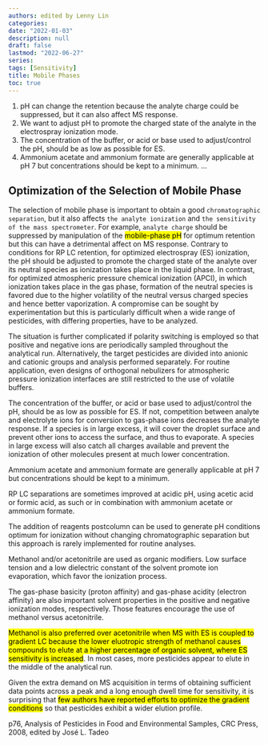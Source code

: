 ```yaml
---
authors: edited by Lenny Lin
categories:
date: "2022-01-03"
description: null
draft: false
lastmod: "2022-06-27"
series:
tags: [Sensitivity]
title: Mobile Phases
toc: true
---
```


1) pH can change the retention because the analyte charge could be suppressed, but it can also affect MS response.   
2) We want to adjust pH to promote the charged state of the analyte in the electrospray ionization mode.  
3) The concentration of the buffer, or acid or base used to adjust/control the pH, should be as low as possible for ES.    
4) Ammonium acetate and ammonium formate are generally applicable at pH 7 but concentrations should be kept to a minimum.
...

<!--more-->

## Optimization of the Selection of Mobile Phase 
The selection of mobile phase is important to obtain a good `chromatographic separation`, but it also affects `the analyte ionization` and `the sensitivity of the mass spectrometer`. For example, `analyte charge` should be suppressed by manipulation of the <mark class = "lemon">mobile-phase pH</mark> for optimum retention but this can have a detrimental affect on MS response.  Contrary to conditions for RP LC retention, for optimized electrospray (ES) ionization, the pH should be adjusted to promote the charged state of the analyte over its neutral species as ionization takes place in the liquid phase. In contrast, for optimized atmospheric pressure chemical ionization (APCI), in which ionization takes place in the gas phase, formation of the neutral species is favored due to the higher volatility of the neutral versus charged species and hence better vaporization. A compromise can be sought by experimentation but this is particularly difficult when a wide range of pesticides, with differing properties, have to be analyzed. 

The situation is further complicated if polarity switching is employed so that positive and negative ions are periodically sampled throughout the analytical run. Alternatively, the target pesticides are divided into anionic and cationic groups and analysis performed separately. For routine application, even designs of orthogonal nebulizers for atmospheric pressure ionization interfaces are still restricted to the use of volatile buffers.  

The concentration of the buffer, or acid or base used to adjust/control the pH, should be as low as possible for ES. If not, competition between analyte and electrolyte ions for conversion to gas-phase ions decreases the analyte response. If a species is in large excess, it will cover the droplet surface and prevent other ions to access the surface, and thus to evaporate. A species in large excess will also catch all charges available and prevent the ionization of other molecules present at much lower concentration.  

Ammonium acetate and ammonium formate are generally applicable at pH 7 but concentrations should be kept to a minimum.  

RP LC separations are sometimes improved at acidic pH, using acetic acid or formic acid, as such or in combination with ammonium acetate or ammonium formate.   

The addition of reagents postcolumn can be used to generate pH conditions optimum for ionization without changing chromatographic separation but this approach is rarely implemented for routine analyses.  

Methanol and/or acetonitrile are used as organic modifiers. Low surface tension and a low dielectric constant of the solvent promote ion evaporation, which favor the ionization process.   

The gas-phase basicity (proton affinity) and gas-phase acidity (electron affinity) are also important solvent properties in the positive and negative ionization modes, respectively. Those features encourage the use of methanol versus acetonitrile.   

<mark class = "lemon">Methanol is also preferred over acetonitrile when MS with ES is coupled to gradient LC because the lower eluotropic strength of methanol causes compounds to elute at a higher percentage of organic solvent, where ES sensitivity is increased</mark>. In most cases, more pesticides appear to elute in the middle of the analytical run. 

Given the extra demand on MS acquisition in terms of obtaining sufficient data points across a peak and a long enough dwell time for sensitivity, it is surprising that <mark class = "lemon">few authors have reported efforts to optimize the gradient conditions</mark> so that pesticides exhibit a wider elution profile. 

p76, Analysis of Pesticides in Food and Environmental Samples, CRC Press, 2008, edited by Jos&eacute; L. Tadeo

